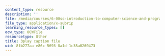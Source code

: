 ```yaml
---
content_type: resource
description: ''
file: /media/courses/6-00sc-introduction-to-computer-science-and-programming-spring-2011/8fb277aae86c56938a1d1c38a0269473_K1w2o5i0NGQ.vtt
file_type: application/x-subrip
learning_resource_types: []
ocw_type: OCWFile
resourcetype: Other
title: 3play caption file
uid: 8fb277aa-e86c-5693-8a1d-1c38a0269473
---
```

